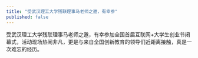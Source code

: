 ```yaml
---
title: "受武汉理工大学残联理事马老师之邀，有幸参"
published: false
---
```

受武汉理工大学残联理事马老师之邀，有幸参加全国首届互联网+大学生创业节闭幕式，活动现场热闹非凡，更是与来自全国创新教育的领导们近距离接触，真是一次难忘的经历。
